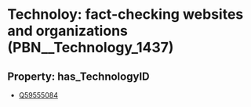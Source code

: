 # Technoloy: __fact-checking websites and organizations__ (PBN__Technology_1437)

## Property: has_TechnologyID

* [Q59555084](Q59555084)

